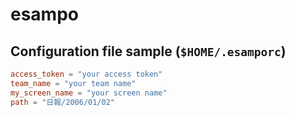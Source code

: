 # esampo

## Configuration file sample (`$HOME/.esamporc`)

```toml
access_token = "your access token"
team_name = "your team name"
my_screen_name = "your screen name"
path = "日報/2006/01/02"
```